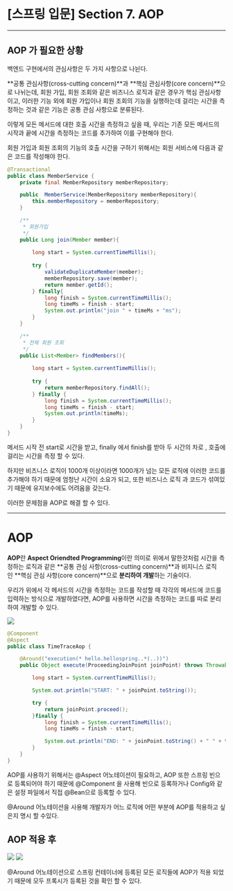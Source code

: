# [스프링 입문] Section 7. AOP

---

## AOP 가 필요한 상황

백엔드 구현에서의 관심사항은 두 가지 사항으로 나뉜다.

**공통 관심사항(cross-cutting concern)**과 **핵심 관심사항(core concern)**으로 나뉘는데, 회원 가입, 회원 조회와 같은 비즈니스 로직과 같은 경우가 핵심 관심사항이고, 이러한 기능 외에 회원 가입이나 회원 조회의 기능을 실행하는데 걸리는 시간을 측정하는 것과 같은 기능은 공통 관심 사항으로 분류된다.

이렇게 모든 메서드에 대한 호출 시간을 측정하고 싶을 때, 우리는 기존 모든 메서드의 시작과 끝에 시간을 측정하는 코드를 추가하여 이를 구현해야 한다.

회원 가입과 회원 조회의 기능의 호출 시간을 구하기 위해서는 회원 서비스에 다음과 같은 코드를 작성해야 한다.

```java
@Transactional
public class MemberService {
    private final MemberRepository memberRepository;

    public  MemberService(MemberRepository memberRepository){
        this.memberRepository = memberRepository;
    }

    /**
     * 회원가입
     */
    public Long join(Member member){
        
        long start = System.currentTimeMillis();
        
        try {
            validateDuplicateMember(member);
            memberRepository.save(member);
            return member.getId();
        } finally{
            long finish = System.currentTimeMillis();
            long timeMs = finish - start;
            System.out.println("join " + timeMs + "ms");
        }
    }

    /**
     * 전체 회원 조회
     */
    public List<Member> findMembers(){
        
        long start = System.currentTimeMillis();
        
        try {
            return memberRepository.findAll();
        } finally {
            long finish = System.currentTimeMillis();
            long timeMs = finish - start;
            System.out.println(timeMs);
        }
    }
}
```

메서드 시작 전 start로 시간을 받고, finally 에서 finish를 받아 두 시간의 차로 , 호출에 걸리는 시간을 측정 할 수 있다.

하지만 비즈니스 로직이 1000개 이상이라면 1000개가 넘는 모든 로직에 이러한 코드를 추가해야 하기 때문에 엄청난 시간이 소요가 되고, 또한 비즈니스 로직 과 코드가 섞여있기 때문에 유지보수에도 어려움을 갖는다.

이러한 문제점을 AOP로 해결 할 수 있다.

---

# AOP

**AOP**란 **Aspect Oriendted Programming**이란 의미로 위에서 말한것처럼 시간을 측정하는 로직과 같은 **공통 관심 사항(cross-cutting concern)**과 비지니스 로직인 **핵심 관심 사항(core concern)**으로 **분리하여 개발**하는 기술이다.

우리가 위에서 각 메서드의 시간을 측정하는 코드를 작성할 때 각각의 메서드에 코드를 입력하는 방식으로 개발하였다면, AOP를 사용하면 시간을 측정하는 코드를 따로 분리하여 개발할 수 있다.

<img src="https://github.com/GYEONGDONGBAEK/SpringStudy/assets/122242439/c406de9f-f9dd-4eb9-b4f5-30e6f19915ae">

```java
@Component
@Aspect
public class TimeTraceAop {

    @Around("execution(* hello.hellospring..*(..))")
    public Object execute(ProceedingJoinPoint joinPoint) throws Throwable{

        long start = System.currentTimeMillis();

        System.out.println("START: " + joinPoint.toString());

        try {
            return joinPoint.proceed();
        }finally {
            long finish = System.currentTimeMillis();
            long timeMs = finish - start;

            System.out.println("END: " + joinPoint.toString() + " " + timeMs + "ms");
        }
    }
}
```

AOP를 사용하기 위해서는 @Aspect 어노테이션이 필요하고, AOP 또한 스프링 빈으로 등록되어야 하기 때문에 @Component 을 사용해 빈으로 등록하거나 Config와 같은 설정 파일에서 직접 @Bean으로 등록할 수 있다.

@Around 어노테이션을 사용해 개발자가 어느 로직에 어떤 부분에 AOP를 적용하고 싶은지 명시 할 수있다.

## AOP 적용 후

<img src="https://github.com/GYEONGDONGBAEK/SpringStudy/assets/122242439/3d9294ca-1300-4374-82f2-68010ed42b14">

<img src="https://github.com/GYEONGDONGBAEK/SpringStudy/assets/122242439/8bef34b4-cacd-4361-8463-deda8699cf3c">

@Around 어노테이션으로 스프링 컨테이너에 등록된 모든 로직들에 AOP가 적용 되었기 때문에 모두 프록시가 등록된 것을 확인 할 수 있다.